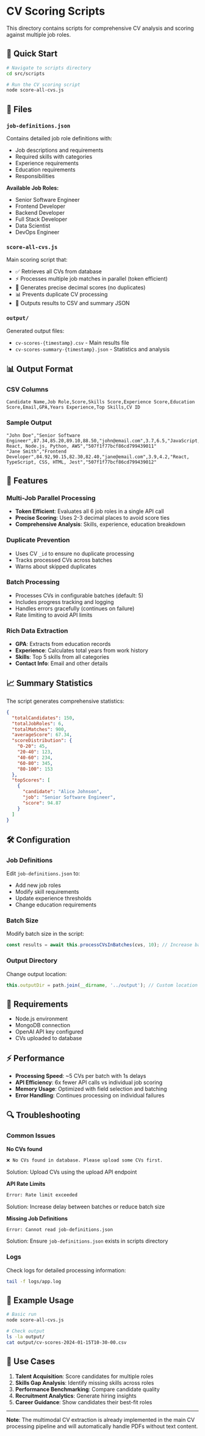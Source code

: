 # CV Scoring Scripts

This directory contains scripts for comprehensive CV analysis and scoring against multiple job roles.

## 🚀 Quick Start

```bash
# Navigate to scripts directory
cd src/scripts

# Run the CV scoring script
node score-all-cvs.js
```

## 📁 Files

### `job-definitions.json`
Contains detailed job role definitions with:
- Job descriptions and requirements
- Required skills with categories
- Experience requirements
- Education requirements
- Responsibilities

**Available Job Roles:**
- Senior Software Engineer
- Frontend Developer
- Backend Developer
- Full Stack Developer
- Data Scientist
- DevOps Engineer

### `score-all-cvs.js`
Main scoring script that:
- ✅ Retrieves all CVs from database
- ⚡ Processes multiple job matches in parallel (token efficient)
- 🎯 Generates precise decimal scores (no duplicates)
- 📊 Prevents duplicate CV processing
- 💾 Outputs results to CSV and summary JSON

### `output/`
Generated output files:
- `cv-scores-{timestamp}.csv` - Main results file
- `cv-scores-summary-{timestamp}.json` - Statistics and analysis

## 📊 Output Format

### CSV Columns
```csv
Candidate Name,Job Role,Score,Skills Score,Experience Score,Education Score,Email,GPA,Years Experience,Top Skills,CV ID
```

### Sample Output
```csv
"John Doe","Senior Software Engineer",87.34,85.20,89.10,88.50,"john@email.com",3.7,6.5,"JavaScript, React, Node.js, Python, AWS","507f1f77bcf86cd799439011"
"Jane Smith","Frontend Developer",84.92,90.15,82.30,82.40,"jane@email.com",3.9,4.2,"React, TypeScript, CSS, HTML, Jest","507f1f77bcf86cd799439012"
```

## 🔧 Features

### Multi-Job Parallel Processing
- **Token Efficient**: Evaluates all 6 job roles in a single API call
- **Precise Scoring**: Uses 2-3 decimal places to avoid score ties
- **Comprehensive Analysis**: Skills, experience, education breakdown

### Duplicate Prevention
- Uses CV `_id` to ensure no duplicate processing
- Tracks processed CVs across batches
- Warns about skipped duplicates

### Batch Processing
- Processes CVs in configurable batches (default: 5)
- Includes progress tracking and logging
- Handles errors gracefully (continues on failure)
- Rate limiting to avoid API limits

### Rich Data Extraction
- **GPA**: Extracts from education records
- **Experience**: Calculates total years from work history
- **Skills**: Top 5 skills from all categories
- **Contact Info**: Email and other details

## 📈 Summary Statistics

The script generates comprehensive statistics:

```json
{
  "totalCandidates": 150,
  "totalJobRoles": 6,
  "totalMatches": 900,
  "averageScore": 67.34,
  "scoreDistribution": {
    "0-20": 45,
    "20-40": 123,
    "40-60": 234,
    "60-80": 345,
    "80-100": 153
  },
  "topScores": [
    {
      "candidate": "Alice Johnson",
      "job": "Senior Software Engineer", 
      "score": 94.87
    }
  ]
}
```

## 🛠️ Configuration

### Job Definitions
Edit `job-definitions.json` to:
- Add new job roles
- Modify skill requirements
- Update experience thresholds
- Change education requirements

### Batch Size
Modify batch size in the script:
```javascript
const results = await this.processCVsInBatches(cvs, 10); // Increase batch size
```

### Output Directory
Change output location:
```javascript
this.outputDir = path.join(__dirname, '../output'); // Custom location
```

## 🚨 Requirements

- Node.js environment
- MongoDB connection
- OpenAI API key configured
- CVs uploaded to database

## ⚡ Performance

- **Processing Speed**: ~5 CVs per batch with 1s delays
- **API Efficiency**: 6x fewer API calls vs individual job scoring
- **Memory Usage**: Optimized with field selection and batching
- **Error Handling**: Continues processing on individual failures

## 🔍 Troubleshooting

### Common Issues

**No CVs found**
```bash
❌ No CVs found in database. Please upload some CVs first.
```
Solution: Upload CVs using the upload API endpoint

**API Rate Limits**
```bash
Error: Rate limit exceeded
```
Solution: Increase delay between batches or reduce batch size

**Missing Job Definitions**
```bash
Error: Cannot read job-definitions.json
```
Solution: Ensure `job-definitions.json` exists in scripts directory

### Logs
Check logs for detailed processing information:
```bash
tail -f logs/app.log
```

## 📝 Example Usage

```bash
# Basic run
node score-all-cvs.js

# Check output
ls -la output/
cat output/cv-scores-2024-01-15T10-30-00.csv
```

## 🎯 Use Cases

1. **Talent Acquisition**: Score candidates for multiple roles
2. **Skills Gap Analysis**: Identify missing skills across roles
3. **Performance Benchmarking**: Compare candidate quality
4. **Recruitment Analytics**: Generate hiring insights
5. **Career Guidance**: Show candidates their best-fit roles

---

**Note**: The multimodal CV extraction is already implemented in the main CV processing pipeline and will automatically handle PDFs without text content. 
